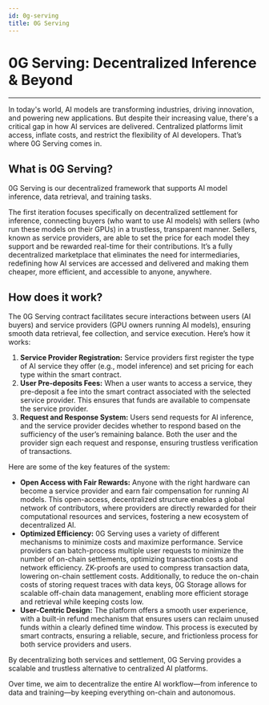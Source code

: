 ```yaml
---
id: 0g-serving
title: 0G Serving
---
```



# 0G Serving: Decentralized Inference & Beyond
---
In today's world, AI models are transforming industries, driving innovation, and powering new applications. But despite their increasing value, there's a critical gap in how AI services are delivered. Centralized platforms limit access, inflate costs, and restrict the flexibility of AI developers. That’s where 0G Serving comes in.

## What is 0G Serving?

0G Serving is our decentralized framework that supports AI model inference, data retrieval, and training tasks.

The first iteration focuses specifically on decentralized settlement for inference, connecting buyers (who want to use AI models) with sellers (who run these models on their GPUs) in a trustless, transparent manner. Sellers, known as service providers, are able to set the price for each model they support and be rewarded real-time for their contributions. It’s a fully decentralized marketplace that eliminates the need for intermediaries, redefining how AI services are accessed and delivered and making them cheaper, more efficient, and accessible to anyone, anywhere.

## How does it work?

The 0G Serving contract facilitates secure interactions between users (AI buyers) and service providers (GPU owners running AI models), ensuring smooth data retrieval, fee collection, and service execution. Here’s how it works:
1. **Service Provider Registration:** Service providers first register the type of AI service they offer (e.g., model inference) and set pricing for each type within the smart contract.
2. **User Pre-deposits Fees:** When a user wants to access a service, they pre-deposit a fee into the smart contract associated with the selected service provider. This ensures that funds are available to compensate the service provider.
3. **Request and Response System:** Users send requests for AI inference, and the service provider decides whether to respond based on the sufficiency of the user’s remaining balance. Both the user and the provider sign each request and response, ensuring trustless verification of transactions.

Here are some of the key features of the system:
- **Open Access with Fair Rewards:** Anyone with the right hardware can become a service provider and earn fair compensation for running AI models. This open-access, decentralized structure enables a global network of contributors, where providers are directly rewarded for their computational resources and services, fostering a new ecosystem of decentralized AI. 
- **Optimized Efficiency:** 0G Serving uses a variety of different mechanisms to minimize costs and maximize performance. Service providers can batch-process multiple user requests to minimize the number of on-chain settlements, optimizing transaction costs and network efficiency. ZK-proofs are used to compress transaction data, lowering on-chain settlement costs. Additionally, to reduce the on-chain costs of storing request traces with data keys, 0G Storage allows for scalable off-chain data management, enabling more efficient storage and retrieval while keeping costs low.
- **User-Centric Design:** The platform offers a smooth user experience, with a built-in refund mechanism that ensures users can reclaim unused funds within a clearly defined time window. This process is executed by smart contracts, ensuring a reliable, secure, and frictionless process for both service providers and users. 

By decentralizing both services and settlement, 0G Serving provides a scalable and trustless alternative to centralized AI platforms.

Over time, we aim to decentralize the entire AI workflow—from inference to data and training—by keeping everything on-chain and autonomous.
